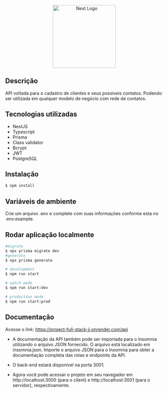 <p align="center">
  <a href="http://nestjs.com/" target="blank"><img src="https://nestjs.com/img/logo-small.svg" width="200" alt="Nest Logo" /></a>
</p>

[circleci-image]: https://img.shields.io/circleci/build/github/nestjs/nest/master?token=abc123def456
[circleci-url]: https://circleci.com/gh/nestjs/nest


## Descrição

API voltada para o cadastro de clientes e seus possíveis contatos. Podendo ser utilizada em qualquer modelo de negócio com rede de contatos. 

## Tecnologias utilizadas
- NestJS
- Typescript
- Prisma
- Class validator
- Bcrypt
- JWT
- PostgreSQL

## Instalação

```bash
$ npm install
```
  
## Variáveis de ambiente
  Crie um arquivo .env e complete com suas informações conforme esta no .env.example.

## Rodar aplicação localmente

```bash
#migrate
$ npx prisma migrate dev
#generate
$ npx prisma generate

# development
$ npm run start

# watch mode
$ npm run start:dev

# production mode
$ npm run start:prod
```

## Documentação 
Acesse o link: https://project-full-stack-jj.onrender.com/api
- A documentação da API também pode ser importada para o Insomnia utilizando o arquivo JSON fornecido. O arquivo está localizado em insomnia.json. Importe o arquivo JSON para o Insomnia para obter a documentação completa das rotas e endpoints da API.

- O back-end estará disponível na porta 3001.

- Agora você pode acessar o projeto em seu navegador em http://localhost:3000 (para o client) e http://localhost:3001 (para o servidor), respectivamente.
